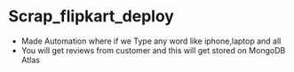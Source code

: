 # Scrap_flipkart_deploy

- Made Automation where if we Type any word like iphone,laptop and all
- You will get reviews from customer and this will get stored on MongoDB Atlas
